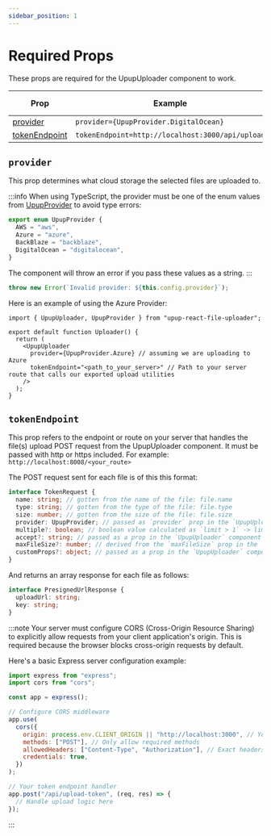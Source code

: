 ```yaml
---
sidebar_position: 1
---
```


# Required Props

These props are required for the UpupUploader component to work.

| Prop                            | Example                                          | Type         | Status   | Default Value |
| ------------------------------- | ------------------------------------------------ | ------------ | -------- | ------------- |
| [provider](#provider)           | `provider={UpupProvider.DigitalOcean}`           | UpupProvider | required | -             |
| [tokenEndpoint](#tokenendpoint) | `tokenEndpoint=http://localhost:3000/api/upload` | string       | required | -             |

## `provider`

This prop determines what cloud storage the selected files are uploaded to.

:::info
When using TypeScript, the provider must be one of the enum values from [UpupProvider](/docs/category/upupuploader) to avoid type errors:

```typescript
export enum UpupProvider {
  AWS = "aws",
  Azure = "azure",
  BackBlaze = "backblaze",
  DigitalOcean = "digitalocean",
}
```

The component will throw an error if you pass these values as a string.
:::

```typescript
throw new Error(`Invalid provider: ${this.config.provider}`);
```

Here is an example of using the Azure Provider:

```tsx
import { UpupUploader, UpupProvider } from "upup-react-file-uploader";

export default function Uploader() {
  return (
    <UpupUploader
      provider={UpupProvider.Azure} // assuming we are uploading to Azure
      tokenEndpoint="<path_to_your_server>" // Path to your server route that calls our exported upload utilities
    />
  );
}
```

## `tokenEndpoint`

This prop refers to the endpoint or route on your server that handles the file(s) upload POST request from the UpupUploader component. It must be passed with http or https included. For example: `http://localhost:8008/<your_route>`

The POST request sent for each file is of this this format:

```typescript
interface TokenRequest {
  name: string; // gotten from the name of the file: file.name
  type: string; // gotten from the type of the file: file.type
  size: number; // gotten from the size of the file: file.size
  provider: UpupProvider; // passed as `provider` prop in the `UpupUploader` component
  multiple?: boolean; // boolean value calculated as `limit > 1` -> limit is from the prop in the `UpupUploader` component
  accept?: string; // passed as a prop in the `UpupUploader` component
  maxFileSize?: number; // derived from the `maxFileSize` prop in the `UpupUploader` component
  customProps?: object; // passed as a prop in the `UpupUploader` component
}
```

And returns an array response for each file as follows:

```typescript
interface PresignedUrlResponse {
  uploadUrl: string;
  key: string;
}
```

:::note
Your server must configure CORS (Cross-Origin Resource Sharing) to explicitly allow requests from your client application's origin. This is required because the browser blocks cross-origin requests by default.

Here's a basic Express server configuration example:

```javascript
import express from "express";
import cors from "cors";

const app = express();

// Configure CORS middleware
app.use(
  cors({
    origin: process.env.CLIENT_ORIGIN || "http://localhost:3000", // Your client's origin
    methods: ["POST"], // Only allow required methods
    allowedHeaders: ["Content-Type", "Authorization"], // Exact headers might vary based on your server setup
    credentials: true,
  })
);

// Your token endpoint handler
app.post("/api/upload-token", (req, res) => {
  // Handle upload logic here
});
```

:::
